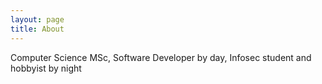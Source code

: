 ```yaml
---
layout: page
title: About
---
```


Computer Science MSc, Software Developer by day, Infosec student and hobbyist by night
